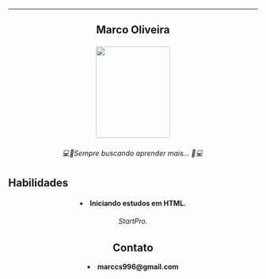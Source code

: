 ****
##
<h2 p align="center">
Marco Oliveira
 <p align="center">

<img src="https://cdn.discordapp.com/attachments/435514046192812045/1064720779817779200/1673919597333.jpg" width="150" height="185">

<h6 p align="center">
 💻🚀Sempre buscando aprender mais... 🚀💻 
  
## Habilidades
<h4 p align="center"> <li>
 Iniciando estudos em HTML.
<h6 p align="center"> StartPro.

## Contato
<li>
marccs996@gmail.com
